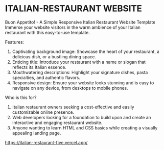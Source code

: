 # ITALIAN-RESTAURANT WEBSITE

Buon Appetito! - A Simple Responsive Italian Restaurant Website Template
Immerse your website visitors in the warm ambience of your Italian restaurant with this easy-to-use template.

Features:

1. Captivating background image: Showcase the heart of your restaurant, a delicious dish, or a bustling dining space.
2. Enticing title: Introduce your restaurant with a name or slogan that reflects its Italian essence.
3. Mouthwatering descriptions: Highlight your signature dishes, pasta specialties, and authentic flavors.
4. Responsive design: Ensure your website looks stunning and is easy to navigate on any device, from desktops to mobile phones.

Who is this for?

1. Italian restaurant owners seeking a cost-effective and easily customizable online presence.
2. Web developers looking for a foundation to build upon and create an interactive and engaging restaurant website.
3. Anyone wanting to learn HTML and CSS basics while creating a visually appealing landing page.



https://italian-restaurant-five.vercel.app/
